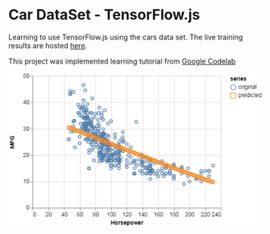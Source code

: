 # Car DataSet - TensorFlow.js

Learning to use TensorFlow.js using the cars data set. The live training results are hosted [here](https://nirajan-mandal.github.io/Car_DataSet/).

This project was implemented learning tutorial from [Google Codelab](https://codelabs.developers.google.com/codelabs/tfjs-training-regression/index.html#0)

![alt text](https://github.com/nirajan-mandal/Car_DataSet/blob/main/prediction.png "Prediction")
